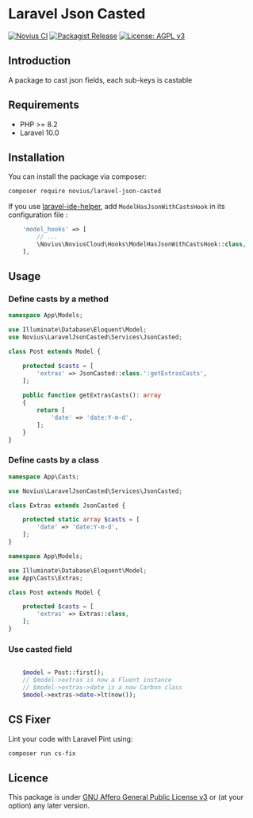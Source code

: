 # Laravel Json Casted

[![Novius CI](https://github.com/novius/laravel-json-casted/actions/workflows/main.yml/badge.svg?branch=main)](https://github.com/novius/laravel-json-casted/actions/workflows/main.yml)
[![Packagist Release](https://img.shields.io/packagist/v/novius/laravel-json-casted.svg?maxAge=1800&style=flat-square)](https://packagist.org/packages/novius/laravel-json-casted)
[![License: AGPL v3](https://img.shields.io/badge/License-AGPL%20v3-blue.svg)](http://www.gnu.org/licenses/agpl-3.0)


## Introduction

A package to cast json fields, each sub-keys is castable

## Requirements

* PHP >= 8.2
* Laravel 10.0

## Installation

You can install the package via composer:

```bash
composer require novius/laravel-json-casted
```

If you use [laravel-ide-helper](https://github.com/barryvdh/laravel-ide-helper/tree/master?tab=readme-ov-file#automatic-phpdocs-for-models), add `ModelHasJsonWithCastsHook` in its configuration file :

```php
    'model_hooks' => [
        // ...
        \Novius\NoviusCloud\Hooks\ModelHasJsonWithCastsHook::class,
    ],
```

## Usage

### Define casts by a method

```php
namespace App\Models;

use Illuminate\Database\Eloquent\Model;
use Novius\LaravelJsonCasted\Services\JsonCasted;

class Post extends Model {

    protected $casts = [
        'extras' => JsonCasted::class.':getExtrasCasts',
    ];
    
    public function getExtrasCasts(): array
    {
        return [
            'date' => 'date:Y-m-d',
        ];
    }
}
```

### Define casts by a class

```php
namespace App\Casts;

use Novius\LaravelJsonCasted\Services\JsonCasted;

class Extras extends JsonCasted {

    protected static array $casts = [
        'date' => 'date:Y-m-d',
    ];
}
```

```php
namespace App\Models;

use Illuminate\Database\Eloquent\Model;
use App\Casts\Extras;

class Post extends Model {

    protected $casts = [
        'extras' => Extras::class,
    ];
}
```

### Use casted field

```php

    $model = Post::first();
    // $model->extras is now a Fluent instance 
    // $model->extras->date is a now Carbon class 
    $model->extras->date->lt(now());
```

## CS Fixer

Lint your code with Laravel Pint using:

```bash
composer run cs-fix
```

## Licence

This package is under [GNU Affero General Public License v3](http://www.gnu.org/licenses/agpl-3.0.html) or (at your option) any later version.
